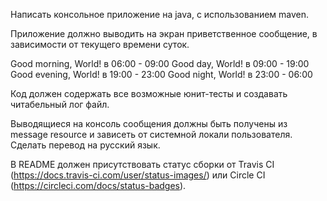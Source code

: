 Написать консольное приложение на java, с использованием maven.

Приложение должно выводить на экран приветственное сообщение, в зависимости от текущего
времени суток.

Good morning, World! в 06:00 - 09:00
Good day, World! в 09:00 - 19:00
Good evening, World! в 19:00 - 23:00
Good night, World! в 23:00 - 06:00

Код должен содержать все возможные юнит-тесты и создавать читабельный лог файл.

Выводящиеся на консоль сообщения должны быть получены из message resource и зависеть
от системной локали пользователя. Сделать перевод на русский язык.

В README должен присутствовать статус сборки
от Travis CI (https://docs.travis-ci.com/user/status-images/) или
Circle CI (https://circleci.com/docs/status-badges).
